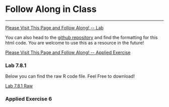 # Follow Along in Class
------
[Please Visit This Page and Follow Along! -- Lab ](/code/polyandstepR.html)

You can also head to the [github repository](https://github.com/griffinsalyer/team13tp1.github.io) and find the formatting for this html code. You are welcome to use this as a resource in the future!

[Please Visit This Page and Follow Along! -- Applied Exercise](/code/AppCh7PolyStep.html)


### Lab 7.8.1
Below you can find the raw R code file. Feel Free to download! 
 
[Lab 7.8.1 Raw](/code/G13_TP1.R)

### Applied Exercise 6



